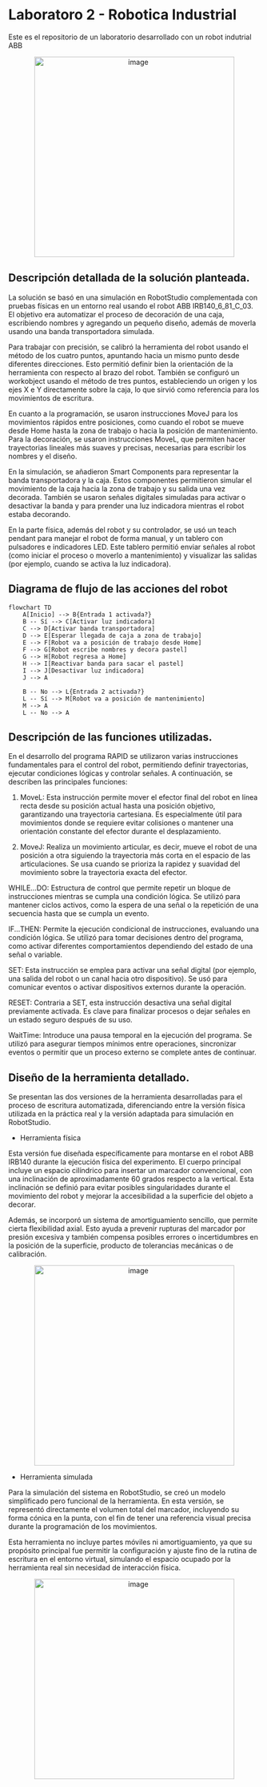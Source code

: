 # Laboratoro 2 - Robotica Industrial
Este es el repositorio de un laboratorio desarrollado con un robot indutrial ABB

<div align="center">
  <img src="https://github.com/user-attachments/assets/939dbcbb-e26d-408f-ad91-98888a410131" alt="image" width="400"/>
</div>

## Descripción detallada de la solución planteada.

La solución se basó en una simulación en RobotStudio complementada con pruebas físicas en un entorno real usando el robot ABB IRB140_6_81_C_03. El objetivo era automatizar el proceso de decoración de una caja, escribiendo nombres y agregando un pequeño diseño, además de moverla usando una banda transportadora simulada.

Para trabajar con precisión, se calibró la herramienta del robot usando el método de los cuatro puntos, apuntando hacia un mismo punto desde diferentes direcciones. Esto permitió definir bien la orientación de la herramienta con respecto al brazo del robot. También se configuró un workobject usando el método de tres puntos, estableciendo un origen y los ejes X e Y directamente sobre la caja, lo que sirvió como referencia para los movimientos de escritura.

En cuanto a la programación, se usaron instrucciones MoveJ para los movimientos rápidos entre posiciones, como cuando el robot se mueve desde Home hasta la zona de trabajo o hacia la posición de mantenimiento. Para la decoración, se usaron instrucciones MoveL, que permiten hacer trayectorias lineales más suaves y precisas, necesarias para escribir los nombres y el diseño.

En la simulación, se añadieron Smart Components para representar la banda transportadora y la caja. Estos componentes permitieron simular el movimiento de la caja hacia la zona de trabajo y su salida una vez decorada. También se usaron señales digitales simuladas para activar o desactivar la banda y para prender una luz indicadora mientras el robot estaba decorando.

En la parte física, además del robot y su controlador, se usó un teach pendant para manejar el robot de forma manual, y un tablero con pulsadores e indicadores LED. Este tablero permitió enviar señales al robot (como iniciar el proceso o moverlo a mantenimiento) y visualizar las salidas (por ejemplo, cuando se activa la luz indicadora).

## Diagrama de flujo de las acciones del robot

```mermaid
flowchart TD
    A[Inicio] --> B{Entrada 1 activada?}
    B -- Sí --> C[Activar luz indicadora]
    C --> D[Activar banda transportadora]
    D --> E[Esperar llegada de caja a zona de trabajo]
    E --> F[Robot va a posición de trabajo desde Home]
    F --> G[Robot escribe nombres y decora pastel]
    G --> H[Robot regresa a Home]
    H --> I[Reactivar banda para sacar el pastel]
    I --> J[Desactivar luz indicadora]
    J --> A

    B -- No --> L{Entrada 2 activada?}
    L -- Sí --> M[Robot va a posición de mantenimiento]
    M --> A
    L -- No --> A
```

## Descripción de las funciones utilizadas.

En el desarrollo del programa RAPID se utilizaron varias instrucciones fundamentales para el control del robot, permitiendo definir trayectorias, ejecutar condiciones lógicas y controlar señales. A continuación, se describen las principales funciones:

1. MoveL: Esta instrucción permite mover el efector final del robot en línea recta desde su posición actual hasta una posición objetivo, garantizando una trayectoria cartesiana. Es especialmente útil para movimientos donde se requiere evitar colisiones o mantener una orientación constante del efector durante el desplazamiento.

2. MoveJ: Realiza un movimiento articular, es decir, mueve el robot de una posición a otra siguiendo la trayectoria más corta en el espacio de las articulaciones. Se usa cuando se prioriza la rapidez y suavidad del movimiento sobre la trayectoria exacta del efector.

WHILE...DO: Estructura de control que permite repetir un bloque de instrucciones mientras se cumpla una condición lógica. Se utilizó para mantener ciclos activos, como la espera de una señal o la repetición de una secuencia hasta que se cumpla un evento.

IF...THEN: Permite la ejecución condicional de instrucciones, evaluando una condición lógica. Se utilizó para tomar decisiones dentro del programa, como activar diferentes comportamientos dependiendo del estado de una señal o variable.

SET: Esta instrucción se emplea para activar una señal digital (por ejemplo, una salida del robot o un canal hacia otro dispositivo). Se usó para comunicar eventos o activar dispositivos externos durante la operación.

RESET: Contraria a SET, esta instrucción desactiva una señal digital previamente activada. Es clave para finalizar procesos o dejar señales en un estado seguro después de su uso.

WaitTime: Introduce una pausa temporal en la ejecución del programa. Se utilizó para asegurar tiempos mínimos entre operaciones, sincronizar eventos o permitir que un proceso externo se complete antes de continuar.

## Diseño de la herramienta detallado.

Se presentan las dos versiones de la herramienta desarrolladas para el proceso de escritura automatizada, diferenciando entre la versión física utilizada en la práctica real y la versión adaptada para simulación en RobotStudio.

- Herramienta física

Esta versión fue diseñada específicamente para montarse en el robot ABB IRB140 durante la ejecución física del experimento. El cuerpo principal incluye un espacio cilíndrico para insertar un marcador convencional, con una inclinación de aproximadamente 60 grados respecto a la vertical. Esta inclinación se definió para evitar posibles singularidades durante el movimiento del robot y mejorar la accesibilidad a la superficie del objeto a decorar.

Además, se incorporó un sistema de amortiguamiento sencillo, que permite cierta flexibilidad axial. Esto ayuda a prevenir rupturas del marcador por presión excesiva y también compensa posibles errores o incertidumbres en la posición de la superficie, producto de tolerancias mecánicas o de calibración.

<div align="center">
  <img src="https://github.com/user-attachments/assets/6394050f-737e-4b22-b7af-98052e0edb66" alt="image" width="400"/>
</div>

- Herramienta simulada

Para la simulación del sistema en RobotStudio, se creó un modelo simplificado pero funcional de la herramienta. En esta versión, se representó directamente el volumen total del marcador, incluyendo su forma cónica en la punta, con el fin de tener una referencia visual precisa durante la programación de los movimientos.

Esta herramienta no incluye partes móviles ni amortiguamiento, ya que su propósito principal fue permitir la configuración y ajuste fino de la rutina de escritura en el entorno virtual, simulando el espacio ocupado por la herramienta real sin necesidad de interacción física.

<div align="center">
  <img src="https://github.com/user-attachments/assets/ea805f5c-cf48-4d2f-ba65-fcc3e2d20dea" alt="image" width="400"/>
</div>


